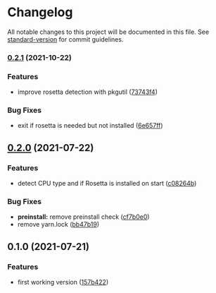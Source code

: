 # Changelog

All notable changes to this project will be documented in this file. See [standard-version](https://github.com/conventional-changelog/standard-version) for commit guidelines.

### [0.2.1](https://github.com/FdezRomero/rosetta-cli/compare/v0.2.0...v0.2.1) (2021-10-22)


### Features

* improve rosetta detection with pkgutil ([73743f4](https://github.com/FdezRomero/rosetta-cli/commit/73743f478b82320b824d96a2c72fc588fb0a578b))


### Bug Fixes

* exit if rosetta is needed but not installed ([6e657ff](https://github.com/FdezRomero/rosetta-cli/commit/6e657ff0661561bc6b8ab7e0cbf347951b5da297))

## [0.2.0](https://github.com/FdezRomero/rosetta-cli/compare/v0.1.0...v0.2.0) (2021-07-22)


### Features

* detect CPU type and if Rosetta is installed on start ([c08264b](https://github.com/FdezRomero/rosetta-cli/commit/c08264b650dd23c744fd846e41f4b440c7d59cab))


### Bug Fixes

* **preinstall:** remove preinstall check ([cf7b0e0](https://github.com/FdezRomero/rosetta-cli/commit/cf7b0e06985cdd8af0c32c53ea999335a4db72fd))
* remove yarn.lock ([bb47b19](https://github.com/FdezRomero/rosetta-cli/commit/bb47b19bc8492a2fdfd6a5bf99bf72f7aaae6963))

## 0.1.0 (2021-07-21)


### Features

* first working version ([157b422](https://github.com/FdezRomero/rosetta-cli/commit/157b422fea001057d6821993f5187e7a1dfa49bf))
